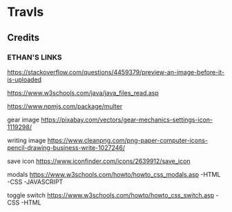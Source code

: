 # TravIs


## Credits

### ETHAN'S LINKS

https://stackoverflow.com/questions/4459379/preview-an-image-before-it-is-uploaded

https://www.w3schools.com/java/java_files_read.asp

https://www.npmjs.com/package/multer

gear image
https://pixabay.com/vectors/gear-mechanics-settings-icon-1119298/

writing image
https://www.cleanpng.com/png-paper-computer-icons-pencil-drawing-business-write-1027246/

save icon
https://www.iconfinder.com/icons/2639912/save_icon

modals
https://www.w3schools.com/howto/howto_css_modals.asp
-HTML
-CSS
-JAVASCRIPT

toggle switch
https://www.w3schools.com/howto/howto_css_switch.asp
-CSS
-HTML